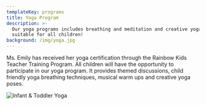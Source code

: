 ```yaml
---
templateKey: programs
title: Yoga Program
description: >-
  Our yoga programs includes breathing and meditation and creative yoga games
  suitable for all children!
background: /img/yoga.jpg
---
```

Ms. Emily has received her yoga certification through the Rainbow Kids Teacher Training Program. All children will have the opportunity to participate in our yoga program. It provides themed discussions, child friendly yoga breathing techniques, musical warm ups and creative yoga poses.

![](/img/img_2262.jpg "Infant & Toddler Yoga")
